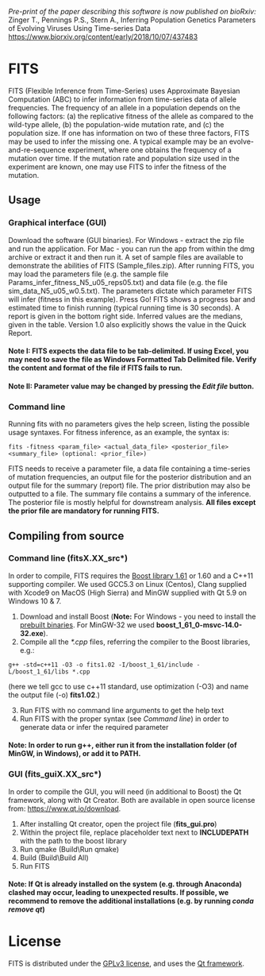 *Pre-print of the paper describing this software is now published on bioRxiv:*  
Zinger T., Pennings P.S., Stern A., Inferring Population Genetics Parameters of Evolving Viruses Using Time-series Data
https://www.biorxiv.org/content/early/2018/10/07/437483


# FITS
FITS (Flexible Inference from Time-Series) uses Approximate Bayesian Computation (ABC) to infer information from time-series data of allele frequencies. The frequency of an allele in a population depends on the following factors: (a) the replicative fitness of the allele as compared to the wild-type allele, (b) the population-wide mutation rate, and (c) the population size. If one has information on two of these three factors, FITS may be used to infer the missing one. A typical example may be an evolve-and-re-sequence experiment, where one obtains the frequency of a mutation over time. If the mutation rate and population size used in the experiment are known, one may use FITS to infer the fitness of the mutation. 

## Usage
### Graphical interface (GUI)
Download the software (GUI binaries). For Windows - extract the zip file and run the application. For Mac - you can run the app from within the dmg archive or extract it and then run it. A set of sample files are available to demonstrate the abilities of FITS (Sample_files.zip). After running FITS, you may load the parameters file (e.g. the sample file Params_infer_fitness_N5_u05_reps05.txt) and data file (e.g. the file sim_data_N5_u05_w0.5.txt). The parameters dictate which parameter FITS will infer (fitness in this example). Press Go!
FITS shows a progress bar and estimated time to finish running (typical running time is 30 seconds). A report is given in the bottom right side. Inferred values are the medians, given in the table. Version 1.0 also explicitly shows the value in the Quick Report.

#### Note I: FITS expects the data file to be tab-delimited. If using Excel, you may need to save the file as Windows Formatted Tab Delimited file. Verify the content and format of the file if FITS fails to run.

#### Note II: Parameter value may be changed by pressing the _Edit file_ button.

### Command line
Running fits with no parameters gives the help screen, listing the possible usage syntaxes. For fitness inference, as an example, the syntax is:
```
fits -fitness <param_file> <actual_data_file> <posterior_file> <summary_file> (optional: <prior_file>)
```
FITS needs to receive a parameter file, a data file containing a time-series of mutation frequencies, an output file for the posterior distribution and an output file for the summary (report) file. The prior distribution may also be outputted to a file. The summary file contains a summary of the inference. The posterior file is mostly helpful for downstream analysis. **All files except the prior file are mandatory for running FITS.**

## Compiling from source
### Command line (fitsX.XX_src\*)
In order to compile, FITS requires the [Boost library 1.61](https://sourceforge.net/projects/boost/files/boost/1.61.0/) or 1.60 and a C++11 supporting compiler. We used GCC5.3 on Linux (Centos), Clang supplied with Xcode9 on MacOS (High Sierra) and MinGW supplied with Qt 5.9 on Windows 10 & 7.
1. Download and install Boost (**Note:** For Windows - you need to install the [prebuilt binaries](https://sourceforge.net/projects/boost/files/boost-binaries/1.61.0/). For MinGW-32 we used **boost_1_61_0-msvc-14.0-32.exe**).
2. Compile all the *\*.cpp* files, referring the compiler to the Boost libraries, e.g.:
```
g++ -std=c++11 -O3 -o fits1.02 -I/boost_1_61/include -L/boost_1_61/libs *.cpp
```
(here we tell gcc to use c++11 standard, use optimization (-O3) and name the output file (-o) **fits1.02**.)

3. Run FITS with no command line arguments to get the help text
4. Run FITS with the proper syntax (see _Command line_) in order to generate data or infer the required parameter

#### Note: In order to run g++, either run it from the installation folder (of MinGW, in Windows), or add it to PATH.

### GUI (fits_guiX.XX_src\*)
In order to compile the GUI, you will need (in additional to Boost) the Qt framework, along with Qt Creator. Both are available in open source license from: https://www.qt.io/download.
1. After installing Qt creator, open the project file (**fits_gui.pro**)
2. Within the project file, replace placeholder text next to __INCLUDEPATH__ with the path to the boost library
3. Run qmake (Build\Run qmake)
4. Build (Build\Build All)
5. Run FITS

#### Note: If Qt is already installed on the system (e.g. through Anaconda) clashed may occur, leading to unexpected results. If possible, we recommend to remove the additional installations (e.g. by running _conda remove qt_)


# License
FITS is distributed under the [GPLv3 license](https://www.gnu.org/licenses/licenses.html#GPL), and uses the [Qt framework](https://www.qt.io/).
